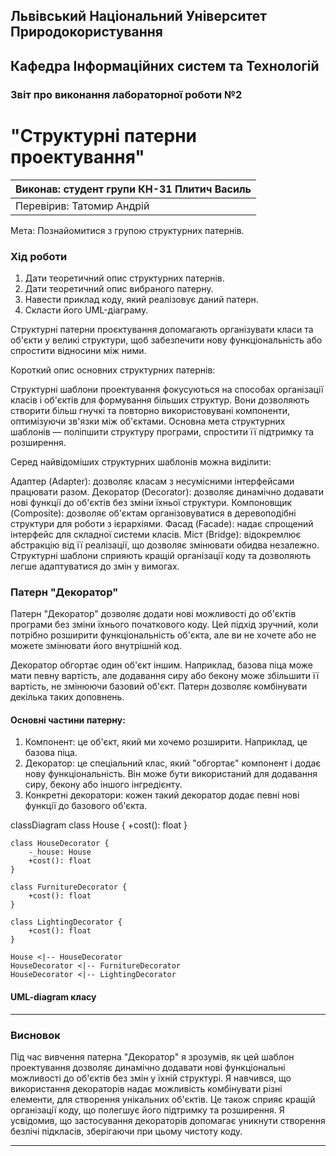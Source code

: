 
## Львівський Національний Університет Природокористування  
## Кафедра Інформаційних систем та Технологій

### Звіт про виконання лабораторної роботи №2
# "Структурні патерни проектування"

| Виконав: студент групи КН-31 Плитич Василь |  
|--------------------------------------------|  
| Перевірив: Татомир Андрій                  |

Мета: Познайомитися з групою структурних патернів.

### Хід роботи

1. Дати теоретичний опис структурних патернів.
2. Дати теоретичний опис вибраного патерну.
3. Навести приклад коду, який реалізовує даний патерн.
4. Скласти його UML-діаграму.

Структурні патерни проєктування допомагають організувати класи та об'єкти у великі структури, щоб забезпечити нову функціональність або спростити відносини між ними.

Короткий опис основних структурних патернів:

Структурні шаблони проектування фокусуються на способах організації класів і об'єктів для формування більших структур. Вони дозволяють створити більш гнучкі та повторно використовувані компоненти, оптимізуючи зв'язки між об'єктами. Основна мета структурних шаблонів — поліпшити структуру програми, спростити її підтримку та розширення.

Серед найвідоміших структурних шаблонів можна виділити:

Адаптер (Adapter): дозволяє класам з несумісними інтерфейсами працювати разом.
Декоратор (Decorator): дозволяє динамічно додавати нові функції до об'єктів без зміни їхньої структури.
Компоновщик (Composite): дозволяє об'єктам організовуватися в деревоподібні структури для роботи з ієрархіями.
Фасад (Facade): надає спрощений інтерфейс для складної системи класів.
Міст (Bridge): відокремлює абстракцію від її реалізації, що дозволяє змінювати обидва незалежно.
Структурні шаблони сприяють кращій організації коду та дозволяють легше адаптуватися до змін у вимогах.

### Патерн "Декоратор"

Патерн "Декоратор" дозволяє додати нові можливості до об'єктів програми без зміни їхнього початкового коду. Цей підхід зручний, коли потрібно розширити функціональність об'єкта, але ви не хочете або не можете змінювати його внутрішній код.

Декоратор обгортає один об'єкт іншим. Наприклад, базова піца може мати певну вартість, але додавання сиру або бекону може збільшити її вартість, не змінюючи базовий об'єкт. Патерн дозволяє комбінувати декілька таких доповнень.

#### Основні частини патерну:
1. Компонент: це об'єкт, який ми хочемо розширити. Наприклад, це базова піца.
2. Декоратор: це спеціальний клас, який "обгортає" компонент і додає нову функціональність. Він може бути використаний для додавання сиру, бекону або іншого інгредієнту.
3. Конкретні декоратори: кожен такий декоратор додає певні нові функції до базового об'єкта.




classDiagram
    class House {
        +cost(): float
    }

    class HouseDecorator {
        -_house: House
        +cost(): float
    }

    class FurnitureDecorator {
        +cost(): float
    }

    class LightingDecorator {
        +cost(): float
    }

    House <|-- HouseDecorator
    HouseDecorator <|-- FurnitureDecorator
    HouseDecorator <|-- LightingDecorator

#### UML-diagram класу
---

### Висновок

Під час вивчення патерна "Декоратор" я зрозумів, як цей шаблон проектування дозволяє динамічно додавати нові функціональні можливості до об'єктів без змін у їхній структурі. Я навчився, що використання декораторів надає можливість комбінувати різні елементи, для створення унікальних об'єктів. Це також сприяє кращій організації коду, що полегшує його підтримку та розширення. Я усвідомив, що застосування декораторів допомагає уникнути створення безлічі підкласів, зберігаючи при цьому чистоту коду.

---
